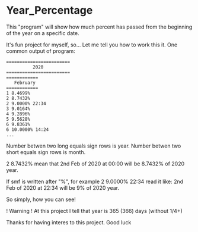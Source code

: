# Year_Percentage
This "program" will show how much percent has passed from the beginning of the year on a specific date.

It's fun project for myself, so...
Let me tell you how to work this it.
One common output of program:
```
========================
          2020
========================
============
   February
============
1 8.4699%
2 8.7432%
2 9.0000% 22:34
3 9.0164%
4 9.2896%
5 9.5628%
6 9.8361%
6 10.0000% 14:24
...
```
Number betwen two long equals sign rows is year. 
Number betwen two short equals sign rows is month. 

2 8.7432% mean that 
2nd Feb of 2020 at 00:00 will be 8.7432% of 2020 year. 

If smf is written after "%", for example 2 9.0000% 22:34 read it like:
2nd Feb of 2020 at 22:34 will be 9% of 2020 year. 

So simply, how you can see!

! Warning !
At this project I tell that year is 365 (366) days (without 1/4+)

Thanks for having interes to this project. Good luck
